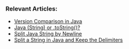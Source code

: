 ### Relevant Articles:

- [Version Comparison in Java](https://www.baeldung.com/java-comparing-versions)
- [Java (String) or .toString()?](https://www.baeldung.com/java-string-casting-vs-tostring)
- [Split Java String by Newline](https://www.baeldung.com/java-string-split-by-newline)
- [Split a String in Java and Keep the Delimiters](https://www.baeldung.com/java-split-string-keep-delimiters)
